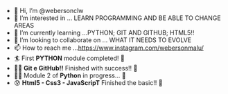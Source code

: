 - 👋 Hi, I’m @webersonclw
- 👀 I’m interested in ... LEARN PROGRAMMING AND BE ABLE TO CHANGE AREAS
- 🌱 I’m currently learning ...PYTHON; GIT AND GITHUB; HTML5!!
- 💞️ I’m looking to collaborate on ... WHAT IT NEEDS TO EVOLVE
- 📫 How to reach me ...https://www.instagram.com/webersonmalu/
- 🏄  First **PYTHON** module completed! 👊
- 🏄‍♂️  **Git e GitHub!!** Finished with success!! 🤲 
- 🧑‍🎓 Module 2 of **Python** in progress... 🤲
- 😰  **Html5 - Css3 - JavaScripT** Finished the basic!! 🤲
<!--- 
webersonclw/webersonclw is a ✨ special ✨ repository because its `README.md` (this file) appears on your GitHub profile.
You can click the Preview link to take a look at your changes.
--->
